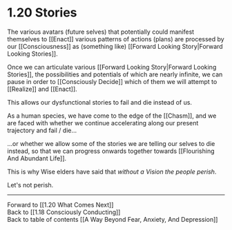 # 1.20 Stories

The various avatars (future selves) that potentially could manifest themselves to [[Enact]] various patterns of actions (plans) are processed by our [[Consciousness]] as (something like) [[Forward Looking Story|Forward Looking Stories]]. 

Once we can articulate various [[Forward Looking Story|Forward Looking Stories]], the possibilities and potentials of which are nearly infinite, we can pause in order to [[Consciously Decide]] which of them we will attempt to [[Realize]] and [[Enact]].  

This allows our dysfunctional stories to fail and die instead of us. 

As a human species, we have come to the edge of the [[Chasm]], and we are faced with whether we continue accelerating along our present trajectory and fail / die... 

...or whether we allow some of the stories we are telling our selves to die instead, so that we can progress onwards together towards [[Flourishing And Abundant Life]].  

This is why Wise elders have said that _without a Vision the people perish_. 

Let's not perish. 

___

Forward to [[1.20 What Comes Next]]      
Back to [[1.18 Consciously Conducting]]      
Back to table of contents [[A Way Beyond Fear, Anxiety, And Depression]]    
